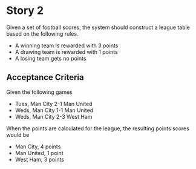 # Story 2

Given a set of football scores, the system should construct a league table based on the following rules.

- A winning team is rewarded with 3 points
- A drawing team is rewarded with 1 points
- A losing team gets no points

## Acceptance Criteria

Given the following games

- Tues, Man City 2-1 Man United
- Weds, Man City 1-1 Man United
- Weds, Man City 2-3 West Ham

When the points are calculated for the league, the resulting points scores would be

- Man City, 4 points
- Man United, 1 point
- West Ham, 3 points